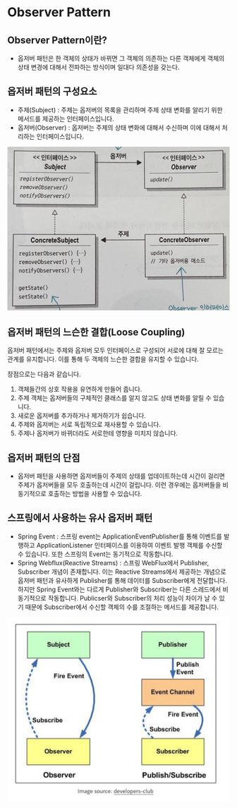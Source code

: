 # Observer Pattern

## Observer Pattern이란?

* 옵저버 패턴은 한 객체의 상태가 바뀌면 그 객체의 의존하는 다른 객체에게 객체의 상태 변경에 대해서 전파하는 방식이며 일대다 의존성을 갖는다.

## 옵저버 패턴의 구성요소

* 주제(Subject) : 주제는 옵저버의 목록을 관리하며 주제 상태 변화를 알리기 위한 메서드를 제공하는 인터페이스입니다.
* 옵저버(Observer) : 옵저버는 주제의 상태 변화에 대해서 수신하며 이에 대해서 처리하는 인터페이스입니다.

![](img/observerpattern.jpeg)

## 옵저버 패턴의 느슨한 결합(Loose Coupling)

옵저버 패턴에서는 주제와 옵저버 모두 인터페이스로 구성되어 서로에 대해 잘 모르는 관계를 유지합니다. 이를 통해 두 객체의 느슨한 결합을 유지할 수 있습니다.

장점으로는 다음과 같습니다.

1. 객체들간의 상호 작용을 유연하게 만들어 줍니다.
2. 주제 객체는 옵저버들의 구체적인 클래스를 알지 않고도 상태 변화를 알릴 수 있습니다.
3. 새로운 옵저버를 추가하거나 제거하기가  쉽습니다.
4. 주제와 옵저버는 서로 독립적으로 재사용할 수 있습니다.
5. 주제나 옵저버가 바뀌더라도 서로한테 영향을 미치지 않습니다.

## 옵저버 패턴의 단점

* 옵저버 패턴을 사용하면 옵저버들이 주제의 상태를 업데이트하는데 시간이 걸리면 주제가 옵저버들을 모두 호출하는데 시간이 걸립니다. 이런 경우에는 옵저버들을 비동기적으로 호출하는 방법을 사용할 수 있습니다.

## 스프링에서 사용하는 유사 옵저버 패턴

* Spring Event : 스프링 event는 ApplicationEventPublisher를 통해 이벤트를 발행하고 ApplicationListener 인터페이스를 이용하여 이벤트 발행 객체를 수신할 수 있습니다. 또한 스프링의 Event는 동기적으로 작동합니다.
* Spring Webflux(Reactive Streams) : 스프링 WebFlux에서 Publisher, Subscriber 개념이 존재합니다. 이는 Reactive Streams에서 제공하는 개념으로 옵저버 패턴과 유사하게 Publisher를 통해 데이터를 Subscriber에게 전달합니다. 하지만 Spring Event와는 다르게 Publisher와 Subscriber는 다른 스레드에서 비동기적으로 작동합니다. Publicser와 Subscriber의 처리 성능이 차이가 날 수 있기 때문에 Subscriber에서 수신할 객체의 수를 조절하는 메서드를 제공합니다.  

![Reactive Streams](img/diffObserverPublisherSubscriber.png)
